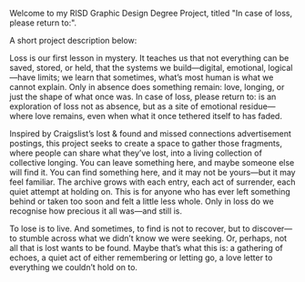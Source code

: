 Welcome to my RISD Graphic Design Degree Project, titled "In case of loss, please return to:". 

A short project description below:

Loss is our first lesson in mystery. It teaches us that not everything can be saved, stored, or held, that the systems we build—digital, emotional, logical—have limits; we learn that sometimes, what’s most human is what we cannot explain. Only in absence does something remain: love, longing, or just the shape of what once was. In case of loss, please return to: is an exploration of loss not as absence, but as a site of emotional residue—where love remains, even when what it once tethered itself to has faded.

Inspired by Craigslist’s lost & found and missed connections advertisement postings, this project seeks to create a space to gather those fragments, where people can share what they’ve lost, into a living collection of collective longing. You can leave something here, and maybe someone else will find it. You can find something here, and it may not be yours—but it may feel familiar. The archive grows with each entry, each act of surrender, each quiet attempt at holding on. This is for anyone who has ever left something behind or taken too soon and felt a little less whole. Only in loss do we recognise how precious it all was—and still is.

To lose is to live. And sometimes, to find is not to recover, but to discover—to stumble across what we didn’t know we were seeking. Or, perhaps, not all that is lost wants to be found. Maybe that’s what this is: a gathering of echoes, a quiet act of either remembering or letting go, a love letter to everything we couldn’t hold on to.
